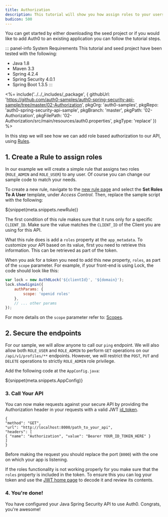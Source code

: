 ```yaml
---
title: Authorization
description: This tutorial will show you how assign roles to your users, and use those claims to authorize or deny a user to access certain API endpoints.
budicon: 500
---
```


You can get started by either downloading the seed project or if you would like to add Auth0 to an existing application you can follow the tutorial steps.

::: panel-info System Requirements
This tutorial and seed project have been tested with the following:

* Java 1.8
* Maven 3.3
* Spring 4.2.4
* Spring Security 4.0.1
* Spring Boot 1.3.5
:::

<%= include('../../_includes/_package', {
  githubUrl: 'https://github.com/auth0-samples/auth0-spring-security-api-sample/tree/master/02-Authorization',
  pkgOrg: 'auth0-samples',
  pkgRepo: 'auth0-spring-security-api-sample',
  pkgBranch: 'master',
  pkgPath: '02-Authorization',
  pkgFilePath: '02-Authorization/src/main/resources/auth0.properties',
  pkgType: 'replace'
}) %>

In this step we will see how we can add role based authorization to our API, using [Rules](/rules).

## 1. Create a Rule to assign roles

In our example we will create a simple rule that assigns two roles (`ROLE_ADMIN` and `ROLE_USER`) to any user. Of course you can change our sample code to match your needs.

To create a new rule, navigate to the [new rule page](${manage_url}/#/rules/new) and select the __Set Roles To A User__ template, under _Access Control_. Then, replace the sample script with the following:

${snippet(meta.snippets.newRule)}

The first condition of this rule makes sure that it runs only for a specific `CLIENT_ID`. Make sure the value matches the `CLIENT_ID` of the Client you are using for this API.

What this rule does is add a `roles` property at the `app_metadata`. To customize your API based on its value, first you need to retrieve this information. This can be retrieved as part of the token.

When you ask for a token you need to add this new property, `roles`, as part of the `scope` parameter. For example, if your front-end is using Lock, the code should look like this:

```js
var lock = new Auth0Lock('${clientId}', '${domain}');
lock.showSignin({
    authParams: {
        scope: 'openid roles'
    },
    // ... other params
});
```

For more details on the `scope` parameter refer to: [Scopes](/scopes).

## 2. Secure the endpoints

For our sample, we will allow anyone to call our `ping` endpoint. We will also allow both `ROLE_USER` and `ROLE_ADMIN` to perform `GET` operations on our `/api/v1/profiles/**` endpoints. However, we will restrict the `POST`, `PUT` and `DELETE` operations to strictly `ROLE_ADMIN` role privilege.

Add the following code at the `AppConfig.java`:

${snippet(meta.snippets.AppConfig)}

### 3. Call Your API

You can now make requests against your secure API by providing the Authorization header in your requests with a valid JWT [id_token](/tokens#auth0-id_token-jwt-).

```har
{
"method": "GET",
"url": "http://localhost:8000/path_to_your_api",
"headers": [
{ "name": "Authorization", "value": "Bearer YOUR_ID_TOKEN_HERE" }
]
}
```

Before making the request you should replace the port (`8000`) with the one on which your app is listening.

If the roles functionality is not working properly for you make sure that the `roles` property is included in the token. To ensure this you can log your token and use the [JWT home page](https://jwt.io/) to decode it and review its contents.

### 4. You're done!

You have configured your Java Spring Security API to use Auth0. Congrats, you're awesome!
